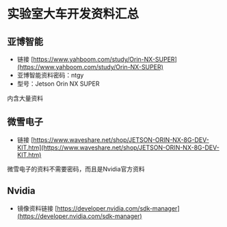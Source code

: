 # 实验室大车开发资料汇总

## 亚博智能
- 链接 [https://www.yahboom.com/study/Orin-NX-SUPER](https://www.yahboom.com/study/Orin-NX-SUPER)
- 亚博智能资料密码：ntgy
- 型号：Jetson Orin NX SUPER

内含大量资料

## 微雪电子
- 链接 [https://www.waveshare.net/shop/JETSON-ORIN-NX-8G-DEV-KIT.htm](https://www.waveshare.net/shop/JETSON-ORIN-NX-8G-DEV-KIT.htm)

微雪电子的资料不需要密码，而且是Nvidia官方资料

## Nvidia
- 镜像资料链接 [https://developer.nvidia.com/sdk-manager](https://developer.nvidia.com/sdk-manager)
